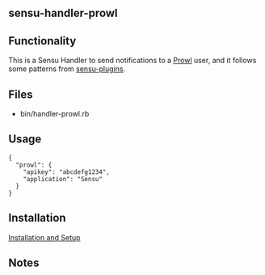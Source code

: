 ## sensu-handler-prowl

## Functionality
This is a Sensu Handler to send notifications to a [Prowl](http://www.prowlapp.com/) user, and it follows some patterns from [sensu-plugins](http://sensu-plugins.io).

## Files
 * bin/handler-prowl.rb

## Usage

```
{
  "prowl": {
    "apikey": "abcdefg1234",
    "application": "Sensu"
  }
}
```
## Installation

[Installation and Setup](http://sensu-plugins.io/docs/installation_instructions.html)

## Notes
